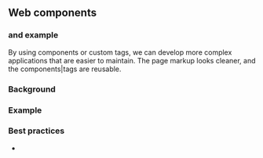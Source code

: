 
## Web components
### and example

By using components or custom tags, we can develop more complex applications that are easier to maintain. The page markup looks cleaner, and the components|tags are reusable. 

### Background


### Example


### Best practices


- 